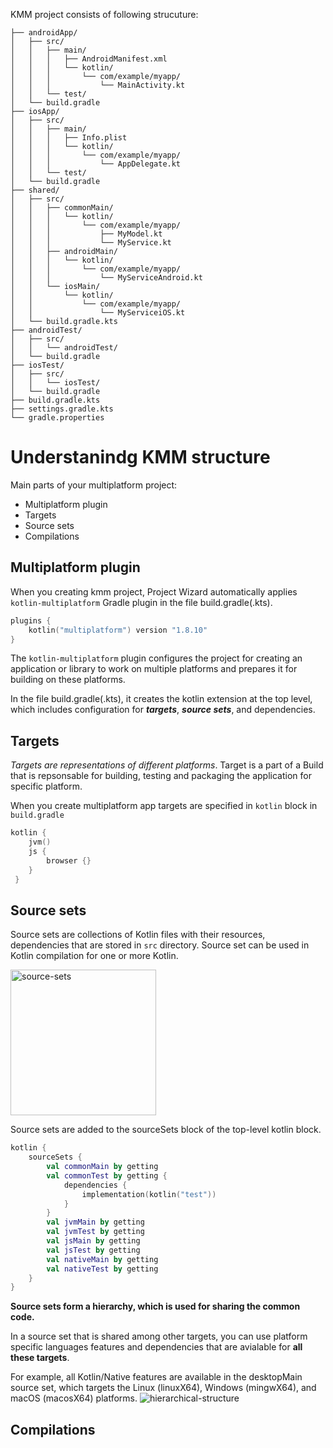 KMM project consists of following strucuture:
```
├── androidApp/ 
│   ├── src/       
│   │   ├── main/  
│   │   │   ├── AndroidManifest.xml
│   │   │   └── kotlin/
│   │   │       └── com/example/myapp/
│   │   │           └── MainActivity.kt
│   │   └── test/  
│   └── build.gradle
├── iosApp/      
│   ├── src/       
│   │   ├── main/  
│   │   │   ├── Info.plist
│   │   │   └── kotlin/
│   │   │       └── com/example/myapp/
│   │   │           └── AppDelegate.kt
│   │   └── test/  
│   └── build.gradle
├── shared/  
│   ├── src/       
│   │   ├── commonMain/
│   │   │   └── kotlin/
│   │   │       └── com/example/myapp/
│   │   │           ├── MyModel.kt
│   │   │           └── MyService.kt
│   │   ├── androidMain/ 
│   │   │   └── kotlin/
│   │   │       └── com/example/myapp/
│   │   │           └── MyServiceAndroid.kt
│   │   └── iosMain/    
│   │       └── kotlin/
│   │           └── com/example/myapp/
│   │               └── MyServiceiOS.kt
│   └── build.gradle.kts
├── androidTest/  
│   ├── src/       
│   │   └── androidTest/
│   └── build.gradle
├── iosTest/     
│   ├── src/       
│   │   └── iosTest/
│   └── build.gradle
├── build.gradle.kts
├── settings.gradle.kts
└── gradle.properties
```

# Understanindg KMM structure

Main parts of your multiplatform project:
- Multiplatform plugin
- Targets
- Source sets
- Compilations

## Multiplatform plugin

When you creating kmm project, Project Wizard automatically applies `kotlin-multiplatform` Gradle plugin in the file build.gradle(.kts).
```kotlin
plugins {
    kotlin("multiplatform") version "1.8.10"
}
```
The `kotlin-multiplatform` plugin configures the project for creating an application or library to work on multiple platforms and prepares it for building on these platforms.

In the file build.gradle(.kts), it creates the kotlin extension at the top level, which includes configuration for **_targets_**, **_source sets_**, and dependencies.

## Targets
_Targets are representations of different platforms_. 
Target is a part of a Build that is repsonsable for building, testing and packaging the application for specific platform.  

When you create multiplatform app targets are specified in `kotlin` block in `build.gradle`

```kotlin
kotlin {
    jvm()
    js {
        browser {}
    }
 }
```

## Source sets
Source sets are collections of Kotlin files with their resources, dependencies that are stored in `src` directory. Source set can be used in Kotlin compilation for one or more Kotlin.  

<img width="233" alt="source-sets" src="https://user-images.githubusercontent.com/63263301/228498784-170e792f-7641-41ca-96a5-7de9040d7df2.png">  


Source sets are added to the sourceSets block of the top-level kotlin block.
```kotlin
kotlin {
    sourceSets {
        val commonMain by getting
        val commonTest by getting {
            dependencies {
                implementation(kotlin("test"))
            }
        }
        val jvmMain by getting
        val jvmTest by getting
        val jsMain by getting
        val jsTest by getting
        val nativeMain by getting
        val nativeTest by getting
    }
}
```

**Source sets form a hierarchy, which is used for sharing the common code.** 

In a source set that is shared among other targets, you can use platform specific languages features and dependencies that are avialable for **all these targets**.

For example, all Kotlin/Native features are available in the desktopMain source set, which targets the Linux (linuxX64), Windows (mingwX64), and macOS (macosX64) platforms.
![hierarchical-structure](https://user-images.githubusercontent.com/63263301/228504317-28dd4bb9-e7d8-4d6d-b518-0f81e2e4c160.png)


## Compilations

